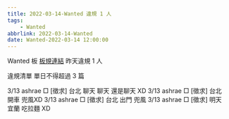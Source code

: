 ```yaml
---
title: 2022-03-14-Wanted 違規 1 人
tags:
    - Wanted
abbrlink: 2022-03-14-Wanted
date: Wanted-2022-03-14 12:00:00
---
```

Wanted 板 [板規連結](https://www.ptt.cc/bbs/Wanted/M.1608829773.A.D3B.html)
昨天違規 1 人
<!-- more -->

違規清單
單日不得超過 3 篇

3/13 ashrae □ [徵求] 台北 聊天 聊天 還是聊天 XD
3/13 ashrae □ [徵求] 台北 開車 兜風XD
3/13 ashrae □ [徵求] 台北 出門 兜風
3/13 ashrae □ [徵求] 明天 宜蘭 吃拉麵 XD
